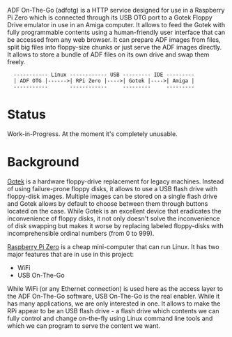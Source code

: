 ADF On-The-Go (adfotg) is a HTTP service designed for use in a Raspberry
Pi Zero which is connected through its USB OTG port to a Gotek Floppy
Drive emulator in use in an Amiga computer. It allows to feed the Gotek
with fully programmable contents using a human-friendly user interface
that can be accessed from any web browser. It can prepare ADF images
from files, split big files into floppy-size chunks or just serve the
ADF images directly. It allows to store a bundle of ADF files on its
own drive and swap them freely.

```
  ----------- Linux ------------ USB --------- IDE ---------
  | ADF OTG |------>| RPi Zero |---->| Gotek |---->| Amiga |
  -----------       ------------     ---------     ---------
```

Status
======

Work-in-Progress. At the moment it's completely unusable.

Background
==========

[Gotek](http://www.gotek.in/) is a hardware floppy-drive replacement for
legacy machines. Instead of using failure-prone floppy disks, it allows
to use a USB flash drive with floppy-disk images. Multiple images can
be stored on a single flash drive and Gotek allows by default to choose
between them through buttons located on the case. While Gotek is an
excellent device that eradicates the inconvenience of floppy disks,
it not only doesn't solve the inconvenience of disk swapping but makes
it worse by replacing labeled floppy-disks with incomprehensible
ordinal numbers (from 0 to 999).

[Raspberry Pi Zero](https://www.raspberrypi.org/) is a cheap mini-computer
that can run Linux. It has two major features that are in use in this project:

* WiFi
* USB On-The-Go

While WiFi (or any Ethernet connection) is used here as the access layer
to the ADF On-The-Go software, USB On-The-Go is the real enabler. While
it has many applications, we are only interested in one. It allows to
make the RPi appear to be an USB flash drive - a flash drive which
contents we can fully control and change on-the-fly using Linux command
line tools and which we can program to serve the content we want.
